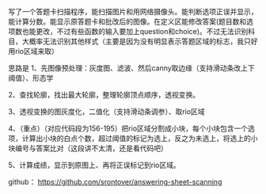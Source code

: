 写了一个答题卡扫描程序，能扫描图片和用网络摄像头。能判断选项正误并显示，能计算分数。能显示原答题卡和批改后的图像。在定义区能修改答案(题目数和选项数也能更改，不过有些函数的输入要加上question和choice)。不过无法识别科目，大概率无法识别其他样式（主要是因为没有明显表示答题区域的标志，我只好用rio区域来取）

思路是
1、先图像预处理：灰度图、滤波、然后canny取边缘（支持滑动条改上下阈值）、形态学

2、查找轮廓，找出最大轮廓，整理轮廓顶点顺序，透视变换。

3、透视变换的图灰度化，二值化（支持滑动条调参）、取rio区域

4、（重点）（对应代码段为156-195）把rio区域分割成小块，每个小块包含一个选项，计算出小块的白点个数，超过阈值的标记为选上，反之为未选上，将选上的小块编号与答案比对（这段讲不太清，还是看代码吧）

5、计算成绩，显示到原图上、再将正误标记到rio区域。

github：
https://github.com/srontover/answering-sheet-scanning